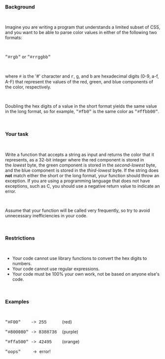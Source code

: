   <div aria-label="Question Content" class="challenge-text hrx-version ck_table-wrap fadeinContent" style="min-height:100px;"><h3>Background</h3>

<p>&nbsp;</p>

<p>Imagine you are writing a program that understands a limited subset of CSS, and you want to be able to parse color values in either of the following two formats:</p>

<p>&nbsp;</p>

<p><span style="font-family:courier new,courier,monospace;">"#rgb"</span> or <span style="font-family:courier new,courier,monospace;">"#rrggbb"</span></p>

<p>&nbsp;</p>

<p>where <span style="font-family:courier new,courier,monospace;">#</span> is the '#' character and <span style="font-family:courier new,courier,monospace;">r</span>, <span style="font-family:courier new,courier,monospace;">g</span>, and <span style="font-family:courier new,courier,monospace;">b</span> are hexadecimal digits (0-9, a-f, A-F) that represent the values of the red, green, and blue components of the color, respectively.</p>

<p>&nbsp;</p>

<p>Doubling the hex digits of a value in the short format yields the same value in the long format, so for example, <span style="font-family:courier new,courier,monospace;">"#fb0"</span> is the same color as <span style="font-family:courier new,courier,monospace;">"#ffbb00"</span>.</p>

<p>&nbsp;</p>

<h3>Your task</h3>

<p>&nbsp;</p>

<p>Write a function that accepts a string as input and returns the color that it represents, as a 32-bit integer where the red component is stored in the&nbsp;<em>lowest</em>&nbsp;byte, the green component is stored in the&nbsp;<em>second-lowest</em>&nbsp;byte, and the blue component is stored in the&nbsp;<em>third-lowest</em>&nbsp;byte. If the string does <strong>not</strong> match either the short or the long format, your function should throw an exception. If you are using a programming language that does not have exceptions, such as C, you should use a negative&nbsp;return value&nbsp;to indicate an error.</p>

<p>&nbsp;</p>

<p>Assume that your function will be called very frequently, so try to avoid unnecessary inefficiencies in your code.</p>

<p>&nbsp;</p>

<h3>Restrictions</h3>

<p>&nbsp;</p>

<ul>
	<li>Your code cannot use library functions to convert the hex digits to numbers.</li>
	<li>Your code cannot use regular expressions.</li>
	<li>Your code must be 100% your own work, not be based on anyone else's code.</li>
</ul>

<p>&nbsp;</p>

<h3>Examples</h3>

<p>&nbsp;</p>

<p><span style="font-family:courier new,courier,monospace;">"#F00" &nbsp; &nbsp;-&gt; 255 &nbsp; &nbsp; &nbsp;</span>(red)</p>

<p><span style="font-family:courier new,courier,monospace;">"#800080" -&gt; 8388736 &nbsp;</span>(purple)</p>

<p><span style="font-family:courier new,courier,monospace;">"#ffa500" -&gt; 42495 &nbsp; &nbsp;</span>(orange)</p>

<p><span style="font-family:courier new,courier,monospace;">"oops"</span>&nbsp; &nbsp; &nbsp; &nbsp; &nbsp; -&gt; &nbsp;error!</p>